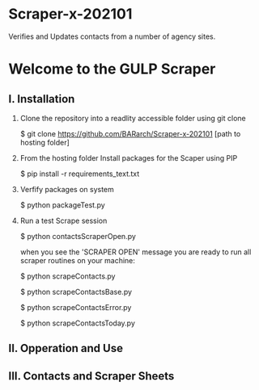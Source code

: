 # Scraper-x-202101
Verifies and Updates contacts from a number of agency sites.

# Welcome to the GULP Scraper

## I.  Installation 

  1. Clone the repository into a readlity accessible folder using git clone
      
        $ git clone https://github.com/BARarch/Scraper-x-202101 [path to hosting folder]

  2. From the hosting folder Install packages for the Scaper using PIP
  
        $ pip install -r requirements_text.txt
        
  3. Verfify packages on system
  
        $ python packageTest.py
        
  4. Run a test Scrape session
  
        $ python contactsScraperOpen.py
        
        when you see the 'SCRAPER OPEN' message you are ready to run all scraper routines on your machine:

        $ python scrapeContacts.py
        
        $ python scrapeContactsBase.py
        
        $ python scrapeContactsError.py
        
        $ python scrapeContactsToday.py
  
  
  
## II.   Opperation and Use


## III.   Contacts and Scraper Sheets

  
        
        
        
